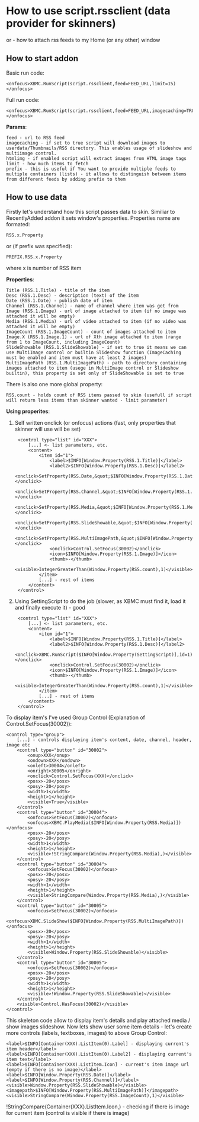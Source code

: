 # How to use script.rssclient (data provider for skinners)

or - how to attach rss feeds to my Home (or any other) window

## How to start addon

Basic run code:

	<onfocus>XBMC.RunScript(script.rssclient,feed=FEED_URL,limit=15)</onfocus>
	
Full run code:

	<onfocus>XBMC.RunScript(script.rssclient,feed=FEED_URL,imagecaching=TRUE|FALSE,htmlimg=TRUE|FALSE,limit=15,prefix=PREFIX)</onfocus>
	
**Params**:

	feed - url to RSS feed
	imagecaching - if set to true script will download images to userdata/Thumbnails/RSS directory. This enables usage of slideshow and multiimage control.
	htmlimg - if enabled script will extract images from HTML image tags
	limit - how much items to fetch
	prefix - this is useful if You want to provide multiple feeds to multiple containers (lists) - it allows to distinguish between items from different feeds by adding prefix to them

## How to use data

Firstly let's understand how this script passes data to skin. Similiar to RecentlyAdded addon it sets window's properties. Properties name are formated:

	RSS.x.Property
	
or (if prefix was specified):

	PREFIX.RSS.x.Property
	
where x is number of RSS item

**Properties**:

	Title (RSS.1.Title) - title of the item
	Desc (RSS.1.Desc) - description (text) of the item
	Date (RSS.1.Date) - publish date of item
	Channel (RSS.1.Channel) - name of channel where item was get from
	Image (RSS.1.Image) - url of image attached to item (if no image was attached it will be empty)
	Media (RSS.1.Media) - url of video attached to item (if no video was attached it will be empty)
	ImageCount (RSS.1.ImageCount) - count of images attached to item
	Image.X (RSS.1.Image.1) - url of Xth image attached to item (range from 1 to ImageCount, including ImageCount)
	SlideShowable (RSS.1.SlideShowable) - if set to true it means we can use MultiImage control or builtin Slideshow function (ImageCaching must be enabled and item must have at least 2 images)
	MultiImagePath (RSS.1.MultiImagePath) - path to directory containing images attached to item (usege in MultiImage control or Slideshow builtin), this property is set only of SlideShowable is set to true

There is also one more global property:

	RSS.count - holds count of RSS items passed to skin (usefull if script will return less items than skinner wanted - limit parameter)
	
**Using properites**:

1. Self written onclick (or onfocus) actions (fast, only properties that skinner will use will be set)

	
		<control type="list" id="XXX">
			[...] <- list parameters, etc.
			<content>
				<item id="1">
					<label>$INFO[Window.Property(RSS.1.Title)]</label>
					<label2>$INFO[Window.Property(RSS.1.Desc)]</label2>
					<onclick>SetProperty(RSS.Date,&quot;$INFO[Window.Property(RSS.1.Date)]&quot;)</onclick>
					<onclick>SetProperty(RSS.Channel,&quot;$INFO[Window.Property(RSS.1.Channel)]&quot;)</onclick>
					<onclick>SetProperty(RSS.Media,&quot;$INFO[Window.Property(RSS.1.Media)]&quot;)</onclick>
					<onclick>SetProperty(RSS.SlideShowable,&quot;$INFO[Window.Property(RSS.1.SlideShowable)]&quot;)</onclick>
					<onclick>SetProperty(RSS.MultiImagePath,&quot;$INFO[Window.Property(RSS.1.MultiImagePath)]&quot;)</onclick>
					<onclick>Control.SetFocus(30002)</onclick>
					<icon>$INFO[Window.Property(RSS.1.Image)]</icon>
					<thumb>-</thumb>
					<visible>IntegerGreaterThan(Window.Property(RSS.count),1)</visible>
				</item>
				[...] - rest of items
			</content>
		</control>

2. Using SettingScript to do the job (slower, as XBMC must find it, load it and finally execute it) - good 

		<control type="list" id="XXX">
			[...] <- list parameters, etc.
			<content>
				<item id="1">
					<label>$INFO[Window.Property(RSS.1.Title)]</label>
					<label2>$INFO[Window.Property(RSS.1.Desc)]</label2>
					<onclick>XBMC.RunScript($INFO[Window.Property(SettingScript)],id=1)</onclick>
					<onclick>Control.SetFocus(30002)</onclick>
					<icon>$INFO[Window.Property(RSS.1.Image)]</icon>
					<thumb>-</thumb>
					<visible>IntegerGreaterThan(Window.Property(RSS.count),1)</visible>
				</item>
				[...] - rest of items
			</content>
		</control>
	
To display item's I've used Group Control (Explanation of <onclick>Control.SetFocus(30002)</onclick>):

	<control type="group">
		[...] - controls displaying item's content, date, channel, header, image etc
		<control type="button" id="30002">
			<onup>XXX</onup>
			<ondown>XXX</ondown>
			<onleft>30004</onleft>
			<onright>30005</onright>
			<onclick>Control.SetFocus(XXX)</onclick>
			<posx>-20</posx>
			<posy>-20</posy>
			<width>1</width>
			<height>1</height>
			<visible>True</visible>
		</control>
		<control type="button" id="30004">
			<onfocus>SetFocus(30002)</onfocus>
			<onfocus>XBMC.PlayMedia($INFO[Window.Property(RSS.Media)])</onfocus>
			<posx>-20</posx>
			<posy>-20</posy>
			<width>1</width>
			<height>1</height>
			<visible>!StringCompare(Window.Property(RSS.Media),)</visible>
		</control>
		<control type="button" id="30004">
			<onfocus>SetFocus(30002)</onfocus>
			<posx>-20</posx>
			<posy>-20</posy>
			<width>1</width>
			<height>1</height>
			<visible>StringCompare(Window.Property(RSS.Media),)</visible>
		</control>
		<control type="button" id="30005">
			<onfocus>SetFocus(30002)</onfocus>
			<onfocus>XBMC.SlideShow($INFO[Window.Property(RSS.MultiImagePath)])</onfocus>
			<posx>-20</posx>
			<posy>-20</posy>
			<width>1</width>
			<height>1</height>
			<visible>Window.Property(RSS.SlideShowable)</visible>
		</control>
		<control type="button" id="30005">
			<onfocus>SetFocus(30002)</onfocus>
			<posx>-20</posx>
			<posy>-20</posy>
			<width>1</width>
			<height>1</height>
			<visible>!Window.Property(RSS.SlideShowable)</visible>
		</control>
		<visible>Control.HasFocus(30002)</visible>
	</control>
	
This skeleton code allow to display item's details and play attached media / show images slideshow. Now lets show user some item details - let's create more controls (labels, textboxes, images) to above Group Control:

	<label>$INFO[Container(XXX).ListItem(0).Label] - displaying current's item header</label>
	<label>$INFO[Container(XXX).ListItem(0).Label2] - displaying current's item text</label>
	<label>$INFO[Container(XXX).ListItem.Icon] - current's item image url (empty if there is no image)</label>
	<label>$INFO[Window.Property(RSS.Date)]</label>
	<label>$INFO[Window.Property(RSS.Channel)]</label>
	<visible>Window.Property(RSS.SlideShowable)</visible>
	<imagepath>$INFO[Window.Property(RSS.MultiImagePath)]</imagepath>
	<visible>StringCompare(Window.Property(RSS.ImageCount),1)</visible>
	
<visible>!StringCompare(Container(XXX).ListItem.Icon,)</visible> - checking if there is image for current item (control is visible if there is image)

	

	

	